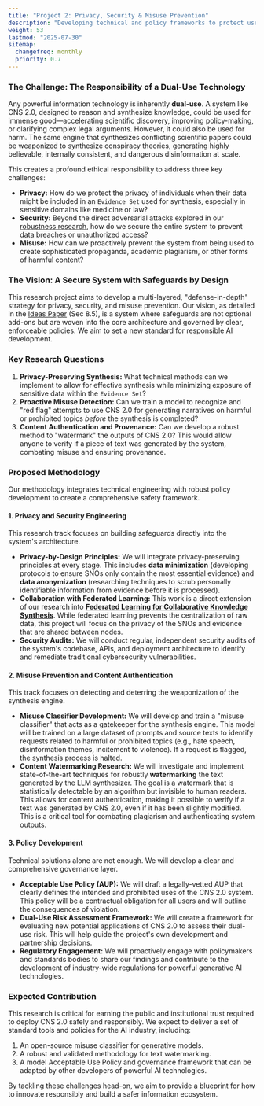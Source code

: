 ```yaml
---
title: "Project 2: Privacy, Security & Misuse Prevention"
description: "Developing technical and policy frameworks to protect user data, ensure system security, and prevent the CNS 2.0 system from being used for malicious purposes."
weight: 53
lastmod: "2025-07-30"
sitemap:
  changefreq: monthly
  priority: 0.7
---
```


### The Challenge: The Responsibility of a Dual-Use Technology

Any powerful information technology is inherently **dual-use**. A system like CNS 2.0, designed to reason and synthesize knowledge, could be used for immense good—accelerating scientific discovery, improving policy-making, or clarifying complex legal arguments. However, it could also be used for harm. The same engine that synthesizes conflicting scientific papers could be weaponized to synthesize conspiracy theories, generating highly believable, internally consistent, and dangerous disinformation at scale.

This creates a profound ethical responsibility to address three key challenges:
-   **Privacy:** How do we protect the privacy of individuals when their data might be included in an `Evidence Set` used for synthesis, especially in sensitive domains like medicine or law?
-   **Security:** Beyond the direct adversarial attacks explored in our [robustness research](/guides/cns-2.0-research-roadmap/evaluation-and-validation/2-adversarial-robustness-and-security/), how do we secure the entire system to prevent data breaches or unauthorized access?
-   **Misuse:** How can we proactively prevent the system from being used to create sophisticated propaganda, academic plagiarism, or other forms of harmful content?

### The Vision: A Secure System with Safeguards by Design

This research project aims to develop a multi-layered, "defense-in-depth" strategy for privacy, security, and misuse prevention. Our vision, as detailed in the [Ideas Paper](/papers/202507110804_chiral_narrative_synthesis_paper.md) (Sec 8.5), is a system where safeguards are not optional add-ons but are woven into the core architecture and governed by clear, enforceable policies. We aim to set a new standard for responsible AI development.

### Key Research Questions

1.  **Privacy-Preserving Synthesis:** What technical methods can we implement to allow for effective synthesis while minimizing exposure of sensitive data within the `Evidence Set`?
2.  **Proactive Misuse Detection:** Can we train a model to recognize and "red flag" attempts to use CNS 2.0 for generating narratives on harmful or prohibited topics *before* the synthesis is completed?
3.  **Content Authentication and Provenance:** Can we develop a robust method to "watermark" the outputs of CNS 2.0? This would allow anyone to verify if a piece of text was generated by the system, combating misuse and ensuring provenance.

### Proposed Methodology

Our methodology integrates technical engineering with robust policy development to create a comprehensive safety framework.

#### 1. Privacy and Security Engineering

This research track focuses on building safeguards directly into the system's architecture.
-   **Privacy-by-Design Principles:** We will integrate privacy-preserving principles at every stage. This includes **data minimization** (developing protocols to ensure SNOs only contain the most essential evidence) and **data anonymization** (researching techniques to scrub personally identifiable information from evidence before it is processed).
-   **Collaboration with Federated Learning:** This work is a direct extension of our research into **[Federated Learning for Collaborative Knowledge Synthesis](/guides/cns-2.0-research-roadmap/technical-research/2-federated-learning-and-privacy/)**. While federated learning prevents the centralization of raw data, this project will focus on the privacy of the SNOs and evidence that are shared between nodes.
-   **Security Audits:** We will conduct regular, independent security audits of the system's codebase, APIs, and deployment architecture to identify and remediate traditional cybersecurity vulnerabilities.

#### 2. Misuse Prevention and Content Authentication

This track focuses on detecting and deterring the weaponization of the synthesis engine.
-   **Misuse Classifier Development:** We will develop and train a "misuse classifier" that acts as a gatekeeper for the synthesis engine. This model will be trained on a large dataset of prompts and source texts to identify requests related to harmful or prohibited topics (e.g., hate speech, disinformation themes, incitement to violence). If a request is flagged, the synthesis process is halted.
-   **Content Watermarking Research:** We will investigate and implement state-of-the-art techniques for robustly **watermarking** the text generated by the LLM synthesizer. The goal is a watermark that is statistically detectable by an algorithm but invisible to human readers. This allows for content authentication, making it possible to verify if a text was generated by CNS 2.0, even if it has been slightly modified. This is a critical tool for combating plagiarism and authenticating system outputs.

#### 3. Policy Development

Technical solutions alone are not enough. We will develop a clear and comprehensive governance layer.
-   **Acceptable Use Policy (AUP):** We will draft a legally-vetted AUP that clearly defines the intended and prohibited uses of the CNS 2.0 system. This policy will be a contractual obligation for all users and will outline the consequences of violation.
-   **Dual-Use Risk Assessment Framework:** We will create a framework for evaluating new potential applications of CNS 2.0 to assess their dual-use risk. This will help guide the project's own development and partnership decisions.
-   **Regulatory Engagement:** We will proactively engage with policymakers and standards bodies to share our findings and contribute to the development of industry-wide regulations for powerful generative AI technologies.

### Expected Contribution

This research is critical for earning the public and institutional trust required to deploy CNS 2.0 safely and responsibly. We expect to deliver a set of standard tools and policies for the AI industry, including:
1.  An open-source misuse classifier for generative models.
2.  A robust and validated methodology for text watermarking.
3.  A model Acceptable Use Policy and governance framework that can be adapted by other developers of powerful AI technologies.

By tackling these challenges head-on, we aim to provide a blueprint for how to innovate responsibly and build a safer information ecosystem.
